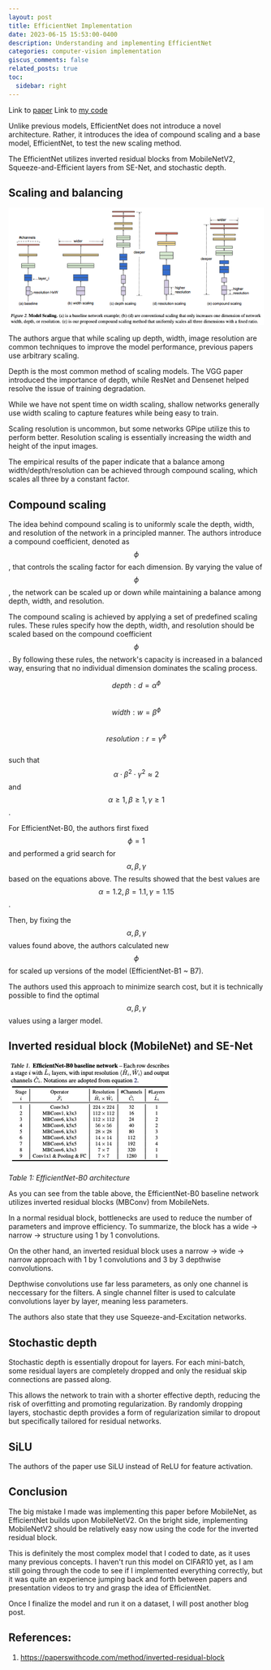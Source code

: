 ```yaml
---
layout: post
title: EfficientNet Implementation
date: 2023-06-15 15:53:00-0400
description: Understanding and implementing EfficientNet
categories: computer-vision implementation
giscus_comments: false
related_posts: true
toc:
  sidebar: right
---
```

Link to [paper](https://arxiv.org/abs/1905.11946)
Link to [my code](https://github.com/boosungkim/milestone-cnn-model-implementations)

Unlike previous models, EfficientNet does not introduce a novel architecture. Rather, it introduces the idea of compound scaling and a base model, EfficientNet, to test the new scaling method.

The EfficientNet utilizes inverted residual blocks from MobileNetV2, Squeeze-and-Efficient layers from SE-Net, and stochastic depth.

## Scaling and balancing
![image](/assets/img/blogs/2023-06-15-efficientnet-implementation/model-scaling.png)

The authors argue that while scaling up depth, width, image resolution are common techniques to improve the model performance, previous papers use arbitrary scaling.

Depth is the most common method of scaling models. The VGG paper introduced the importance of depth, while ResNet and Densenet helped resolve the issue of training degradation.

While we have not spent time on width scaling, shallow networks generally use width scaling to capture features while being easy to train.

Scaling resolution is uncommon, but some networks GPipe utilize this to perform better. Resolution scaling is essentially increasing the width and height of the input images.

The empirical results of the paper indicate that a balance among width/depth/resolution can be achieved through compound scaling, which scales all three by a constant factor.

## Compound scaling
The idea behind compound scaling is to uniformly scale the depth, width, and resolution of the network in a principled manner. The authors introduce a compound coefficient, denoted as $$\phi$$, that controls the scaling factor for each dimension. By varying the value of $$\phi$$, the network can be scaled up or down while maintaining a balance among depth, width, and resolution.

The compound scaling is achieved by applying a set of predefined scaling rules. These rules specify how the depth, width, and resolution should be scaled based on the compound coefficient $$\phi$$. By following these rules, the network's capacity is increased in a balanced way, ensuring that no individual dimension dominates the scaling process.

$$depth: d = \alpha^{\phi}$$  
$$width: w = \beta^{\phi}$$  
$$resolution: r = \gamma^{\phi}$$  
such that $$\alpha \cdot \beta^2 \cdot \gamma^2 \approx 2$$ and $$\alpha \geq 1, \beta \geq 1, \gamma \geq 1$$.

For EfficientNet-B0, the authors first fixed $$\phi = 1$$ and performed a grid search for $$\alpha, \beta, \gamma$$ based on the equations above. The results showed that the best values are $$\alpha = 1.2, \beta = 1.1, \gamma = 1.15$$.

Then, by fixing the $$\alpha, \beta, \gamma$$ values found above, the authors calculated new $$\phi$$ for scaled up versions of the model (EfficientNet-B1 ~ B7).

The authors used this approach to minimize search cost, but it is technically possible to find the optimal $$\alpha, \beta, \gamma$$ values using a larger model.

## Inverted residual block (MobileNet) and SE-Net

![image](/assets/img/blogs/2023-06-15-efficientnet-implementation/efficientnet-b0.png)

*Table 1: EfficientNet-B0 architecture*

As you can see from the table above, the EfficientNet-B0 baseline network utilizes inverted residual blocks (MBConv) from MobileNets.

In a normal residual block, bottlenecks are used to reduce the number of parameters and improve efficiency. To summarize, the block has a wide -> narrow -> structure using 1 by 1 convolutions.

On the other hand, an inverted residual block uses a narrow -> wide -> narrow approach with 1 by 1 convolutions and 3 by 3 depthwise convolutions.

Depthwise convolutions use far less parameters, as only one channel is neccessary for the filters. A single channel filter is used to calculate convolutions layer by layer, meaning less parameters.

The authors also state that they use Squeeze-and-Excitation networks.

## Stochastic depth
Stochastic depth is essentially dropout for layers. For each mini-batch, some residual layers are completely dropped and only the residual skip connections are passed along. 

This allows the network to train with a shorter effective depth, reducing the risk of overfitting and promoting regularization. By randomly dropping layers, stochastic depth provides a form of regularization similar to dropout but specifically tailored for residual networks.

## SiLU
The authors of the paper use SiLU instead of ReLU for feature activation.

## Conclusion
The big mistake I made was implementing this paper before MobileNet, as EfficientNet builds upon MobileNetV2. On the bright side, implementing MobileNetV2 should be relatively easy now using the code for the inverted residual block.

This is definitely the most complex model that I coded to date, as it uses many previous concepts. I haven't run this model on CIFAR10 yet, as I am still going through the code to see if I implemented everything correctly, but it was quite an experience jumping back and forth between papers and presentation videos to try and grasp the idea of EfficientNet.

Once I finalize the model and run it on a dataset, I will post another blog post.

## References:
1. https://paperswithcode.com/method/inverted-residual-block